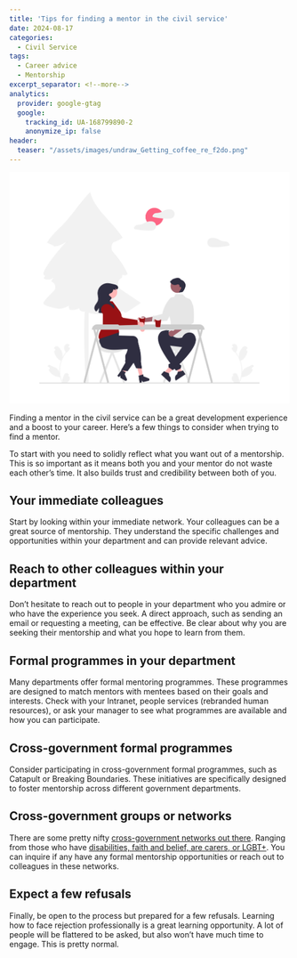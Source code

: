 ```yaml
---
title: 'Tips for finding a mentor in the civil service'
date: 2024-08-17
categories:
  - Civil Service
tags:
  - Career advice
  - Mentorship
excerpt_separator: <!--more-->
analytics:
  provider: google-gtag
  google:
    tracking_id: UA-168799890-2
    anonymize_ip: false
header:
  teaser: "/assets/images/undraw_Getting_coffee_re_f2do.png"
---
```


![](/assets/images/undraw_Getting_coffee_re_f2do.png)

Finding a mentor in the civil service can be a great development experience and a boost to your career. Here’s a few things to consider when trying to find a mentor.

To start with you need to solidly reflect what you want out of a mentorship. This is so important as it means both you and your mentor do not waste each other’s time. It also builds trust and credibility between both of you. 

## Your immediate colleagues

Start by looking within your immediate network. Your colleagues can be a great source of mentorship. They understand the specific challenges and opportunities within your department and can provide relevant advice. 

## Reach to other colleagues within your department

Don’t hesitate to reach out to people in your department who you admire or who have the experience you seek. A direct approach, such as sending an email or requesting a meeting, can be effective. Be clear about why you are seeking their mentorship and what you hope to learn from them.

## Formal programmes in your department

Many departments offer formal mentoring programmes. These programmes are designed to match mentors with mentees based on their goals and interests. Check with your Intranet, people services (rebranded human resources), or ask your manager to see what programmes are available and how you can participate.

## Cross-government formal programmes

Consider participating in cross-government formal programmes, such as Catapult or Breaking Boundaries. These initiatives are specifically designed to foster mentorship across different government departments.

## Cross-government groups or networks

There are some pretty nifty [cross-government networks out there](https://www.civil-service-careers.gov.uk/civil-service-networks/). Ranging from those who have [disabilities, faith and belief, are carers, or LGBT+](https://www.gov.uk/government/publications/civil-service-staff-networks). You can inquire if any have any formal mentorship opportunities or reach out to colleagues in these networks.

## Expect a few refusals
Finally, be open to the process but prepared for a few refusals. Learning how to face rejection professionally is a great learning opportunity. A lot of people will be flattered to be asked, but also won’t have much time to engage. This is pretty normal.
